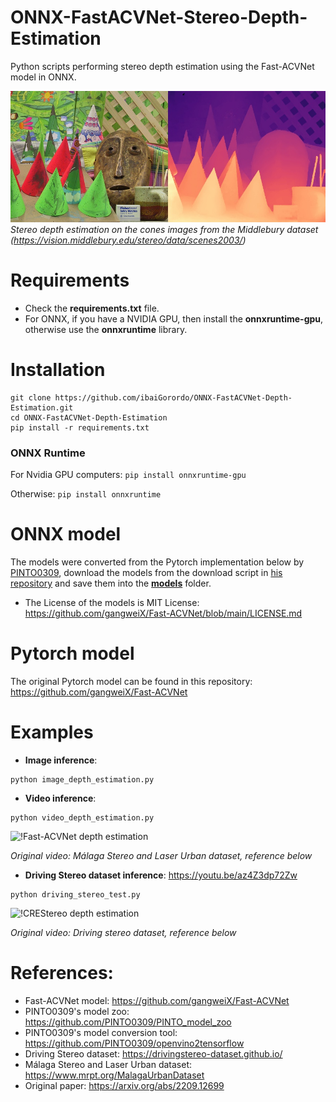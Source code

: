 # ONNX-FastACVNet-Stereo-Depth-Estimation
 Python scripts performing stereo depth estimation using the Fast-ACVNet model in ONNX.
 
![!Fast-ACVNet detph estimation](https://github.com/ibaiGorordo/ONNX-FastACVNet-Depth-Estimation/blob/main/doc/img/out.jpg)
*Stereo depth estimation on the cones images from the Middlebury dataset (https://vision.middlebury.edu/stereo/data/scenes2003/)*

# Requirements

 * Check the **requirements.txt** file.
 * For ONNX, if you have a NVIDIA GPU, then install the **onnxruntime-gpu**, otherwise use the **onnxruntime** library.

# Installation
```
git clone https://github.com/ibaiGorordo/ONNX-FastACVNet-Depth-Estimation.git
cd ONNX-FastACVNet-Depth-Estimation
pip install -r requirements.txt
```
### ONNX Runtime
For Nvidia GPU computers:
`pip install onnxruntime-gpu`

Otherwise:
`pip install onnxruntime`

# ONNX model
The models were converted from the Pytorch implementation below by [PINTO0309](https://github.com/PINTO0309), download the models from the download script in [his repository](https://github.com/PINTO0309/PINTO_model_zoo/tree/main/338_Fast-ACVNet) and save them into the **[models](https://github.com/ibaiGorordo/ONNX-FastACVNet-Depth-Estimation/models)** folder. 
- The License of the models is MIT License: https://github.com/gangweiX/Fast-ACVNet/blob/main/LICENSE.md

# Pytorch model
The original Pytorch model can be found in this repository: https://github.com/gangweiX/Fast-ACVNet
 
# Examples

 * **Image inference**:
 ```
 python image_depth_estimation.py
 ```

 * **Video inference**:
 ```
 python video_depth_estimation.py
 ```
 ![!Fast-ACVNet depth estimation](https://github.com/ibaiGorordo/ONNX-FastACVNet-Depth-Estimation/doc/img/fastacvnet_malaga_urban.gif)
 
 *Original video: Málaga Stereo and Laser Urban dataset, reference below*

 * **Driving Stereo dataset inference**: https://youtu.be/az4Z3dp72Zw
 ```
 python driving_stereo_test.py
 ```
 ![!CREStereo depth estimation](https://github.com/ibaiGorordo/ONNX-FastACVNet-Depth-Estimation/doc/img/fastacvnet_driving_stereo.gif)
  
 *Original video: Driving stereo dataset, reference below*
  
# References:
* Fast-ACVNet model: https://github.com/gangweiX/Fast-ACVNet
* PINTO0309's model zoo: https://github.com/PINTO0309/PINTO_model_zoo
* PINTO0309's model conversion tool: https://github.com/PINTO0309/openvino2tensorflow
* Driving Stereo dataset: https://drivingstereo-dataset.github.io/
* Málaga Stereo and Laser Urban dataset: https://www.mrpt.org/MalagaUrbanDataset
* Original paper: https://arxiv.org/abs/2209.12699
